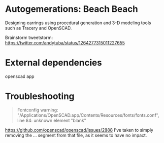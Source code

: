 # Autogemerations: Beach Beach

Designing earrings using procedural generation and 3-D modeling tools such as Tracery and OpenSCAD.

Brainstorm tweetstorm: https://twitter.com/andytuba/status/1264277315011227655


# External dependencies

openscad app

# Troubleshooting

> Fontconfig warning: "/Applications/OpenSCAD.app/Contents/Resources/fonts/fonts.conf", line 84: unknown element "blank"

https://github.com/openscad/openscad/issues/2888
I've taken to simply removing the <blank>...</blank> segment from that file, as it seems to have no impact.

